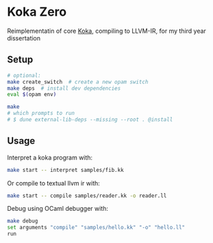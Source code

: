 # Koka Zero

Reimplementatin of core [Koka](https://koka-lang.github.io), compiling to 
LLVM-IR, for my third year dissertation

## Setup
```sh
# optional:
make create_switch  # create a new opam switch
make deps  # install dev dependencies
eval $(opam env)

make
# which prompts to run
# $ dune external-lib-deps --missing --root . @install
```

## Usage
Interpret a koka program with:
```sh
make start -- interpret samples/fib.kk
```

Or compile to textual llvm ir with:
```sh
make start -- compile samples/reader.kk -o reader.ll
```

Debug using OCaml debugger with:
```sh
make debug
set arguments "compile" "samples/hello.kk" "-o" "hello.ll"
run
```
